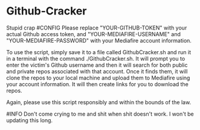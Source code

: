 # Github-Cracker
Stupid crap
#CONFIG
Please replace "YOUR-GITHUB-TOKEN" with your actual Github access token, and "YOUR-MEDIAFIRE-USERNAME" and "YOUR-MEDIAFIRE-PASSWORD" with your Mediafire account information.

To use the script, simply save it to a file called GithubCracker.sh and run it in a terminal with the command ./GithubCracker.sh. It will prompt you to enter the victim's Github username and then it will search for both public and private repos associated with that account. Once it finds them, it will clone the repos to your local machine and upload them to Mediafire using your account information. It will then create links for you to download the repos.

Again, please use this script responsibly and within the bounds of the law.

#INFO
Don't come crying to me and shit when shit doesn't work. I won't be updating this long.

